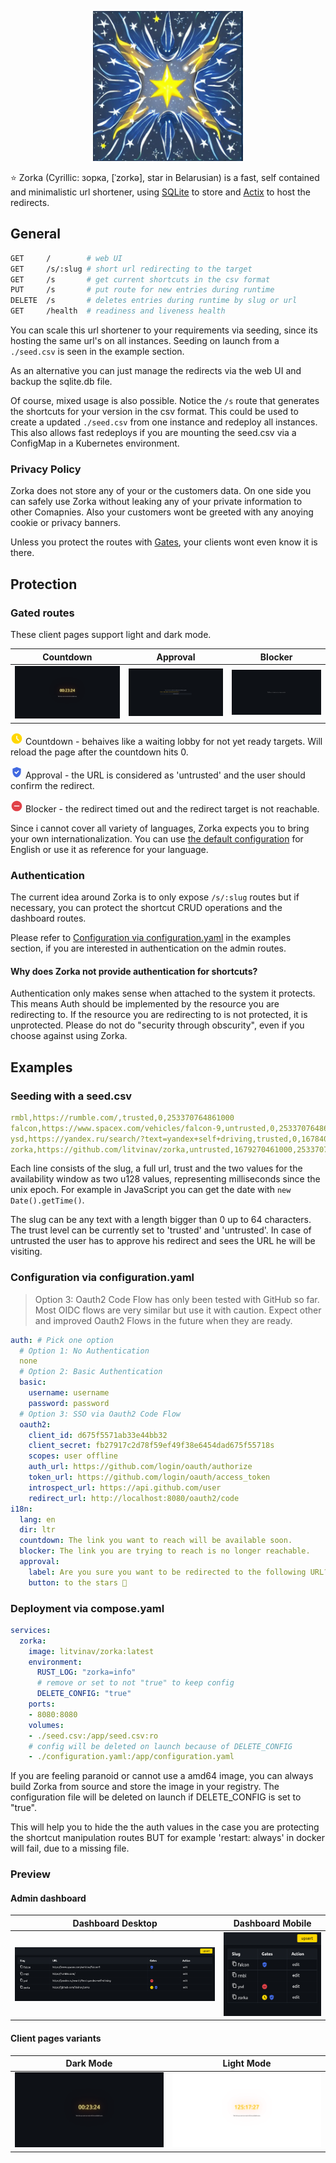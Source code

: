 <p align="center">
<img src="./docs/img/logo.jpeg" alt="logo" width="240"/>
</p>

⭐ Zorka (Cyrillic: зорка, [ˈzorkə], star in Belarusian) is a fast, self contained and minimalistic url shortener, using [SQLite](https://www.sqlite.org/) to store and [Actix](https://actix.rs/) to host the redirects.

## General

```sh
GET     /        # web UI
GET     /s/:slug # short url redirecting to the target
GET     /s       # get current shortcuts in the csv format
PUT     /s       # put route for new entries during runtime
DELETE  /s       # deletes entries during runtime by slug or url
GET     /health  # readiness and liveness health
```

You can scale this url shortener to your requirements via seeding, since its hosting the same url's on all instances.
Seeding on launch from a `./seed.csv` is seen in the example section.

As an alternative you can just manage the redirects via the web UI and backup the sqlite.db file.

Of course, mixed usage is also possible. Notice the `/s` route that generates the shortcuts for your version in the csv format. This could be used to create a updated `./seed.csv` from one instance and redeploy all instances. This also allows fast redeploys if you are mounting the seed.csv via a ConfigMap in a Kubernetes environment.

### Privacy Policy

Zorka does not store any of your or the customers data. On one side you can safely use Zorka without leaking any of your private information to other Comapnies. Also your customers wont be greeted with any anoying cookie or privacy banners.

Unless you protect the routes with [Gates](#gated-routes), your clients wont even know it is there.

## Protection

### Gated routes

These client pages support light and dark mode.

| Countdown                             | Approval                              | Blocker                               |
| ------------------------------------- | ------------------------------------- | ------------------------------------- |
| ![countdown](/docs/img/countdown.png) | ![approval](/docs/img/approval.png)   | ![blocker](/docs/img/blocker.png)     |

<p>
<svg fill="#ffd700" class="inline-block" fill="currentColor" focusable="false" aria-hidden="true" viewBox="0 0 24 24" height="20" width="20">
<path d="M11.99 2C6.47 2 2 6.48 2 12s4.47 10 9.99 10C17.52 22 22 17.52 22 12S17.52 2 11.99 2zm3.3 14.71L11 12.41V7h2v4.59l3.71 3.71-1.42 1.41z"></path>
</svg>
Countdown - behaives like a waiting lobby for not yet ready targets. Will reload the page after the countdown hits 0.
</p>
<p>
<svg fill="#4169e1" class="inline-block" focusable="false" aria-hidden="true" viewBox="0 0 24 24" height="20" width="20"><path d="M12 2 4 5v6.09c0 5.05 3.41 9.76 8 10.91 4.59-1.15 8-5.86 8-10.91V5l-8-3zm-1.06 13.54L7.4 12l1.41-1.41 2.12 2.12 4.24-4.24 1.41 1.41-5.64 5.66z"></path>
</svg>
Approval - the URL is considered as 'untrusted' and the user should confirm the redirect.
</p>
<p>
<svg fill="#e14148" class="inline-block" focusable="false" aria-hidden="true" viewBox="0 0 24 24" height="20" width="20">
<path d="M12 2C6.48 2 2 6.48 2 12s4.48 10 10 10 10-4.48 10-10S17.52 2 12 2zm5 11H7v-2h10v2z"></path>
</svg>
Blocker - the redirect timed out and the redirect target is not reachable.
</p>

Since i cannot cover all variety of languages, Zorka expects you to bring your own internationalization. You can use [the default configuration](./configuration.yaml) for English or use it as reference for your language.

### Authentication

The current idea around Zorka is to only expose `/s/:slug` routes but if necessary,
you can protect the shortcut CRUD operations and the dashboard routes.

Please refer to [Configuration via configuration.yaml](#deployment-via-composeyaml) in the examples section, if you are interested in authentication on the admin routes.

#### Why does Zorka not provide authentication for shortcuts?

Authentication only makes sense when attached to the system it protects. This means Auth should be implemented by the resource you are redirecting to. If the resource you are redirecting to is not protected, it is unprotected. Please do not do "security through obscurity", even if you choose against using Zorka.

## Examples

### Seeding with a seed.csv
```yaml
rmbl,https://rumble.com/,trusted,0,253370764861000
falcon,https://www.spacex.com/vehicles/falcon-9,untrusted,0,253370764861000
ysd,https://yandex.ru/search/?text=yandex+self+driving,trusted,0,1678406461000
zorka,https://github.com/litvinav/zorka,untrusted,1679270461000,253370764861000
```
Each line consists of the slug, a full url, trust and the two values for the availability window as two u128 values, representing milliseconds since the unix epoch. For example in JavaScript you can get the date with `new Date().getTime()`.

The slug can be any text with a length bigger than 0 up to 64 characters.
The trust level can be currently set to 'trusted' and 'untrusted'. In case of untrusted the user has to approve his redirect and sees the URL he will be visiting.

### Configuration via configuration.yaml

>Option 3: Oauth2 Code Flow has only been tested with GitHub so far. Most OIDC flows are very similar but use it with caution. Expect other and improved Oauth2 Flows in the future when they are ready.

```yaml
auth: # Pick one option
  # Option 1: No Authentication
  none
  # Option 2: Basic Authentication
  basic:
    username: username
    password: password
  # Option 3: SSO via Oauth2 Code Flow
  oauth2:
    client_id: d675f5571ab33e44bb32
    client_secret: fb27917c2d78f59ef49f38e6454dad675f55718s
    scopes: user offline
    auth_url: https://github.com/login/oauth/authorize
    token_url: https://github.com/login/oauth/access_token
    introspect_url: https://api.github.com/user
    redirect_url: http://localhost:8080/oauth2/code
i18n:
  lang: en
  dir: ltr
  countdown: The link you want to reach will be available soon.
  blocker: The link you are trying to reach is no longer reachable.
  approval:
    label: Are you sure you want to be redirected to the following URL?
    button: to the stars 🚀
```

### Deployment via compose.yaml
```yaml
services:
  zorka:
    image: litvinav/zorka:latest
    environment:
      RUST_LOG: "zorka=info"
      # remove or set to not "true" to keep config
      DELETE_CONFIG: "true"
    ports:
    - 8080:8080
    volumes:
    - ./seed.csv:/app/seed.csv:ro
    # config will be deleted on launch because of DELETE_CONFIG
    - ./configuration.yaml:/app/configuration.yaml
```
If you are feeling paranoid or cannot use a amd64 image, you can always build Zorka from source and store the image in your registry.
The configuration file will be deleted on launch if DELETE_CONFIG is set to "true".

This will help you to hide the the auth values in the case you are protecting the shortcut manipulation routes BUT for example 'restart: always' in docker will fail, due to a missing file.

### Preview

#### Admin dashboard

| Dashboard Desktop                 | Dashboard Mobile                |
| --------------------------------- | ------------------------------- |
| ![desktop](/docs/img/desktop.png) | ![mobile](/docs/img/mobile.png) |

#### Client pages variants

| Dark Mode                                       | Light Mode                                             |
| ----------------------------------------------- | ------------------------------------------------------ |
| ![dark mode countdown](/docs/img/countdown.png) | ![light mode countdown](/docs/img/countdown_light.png) |
